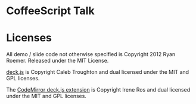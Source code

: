 CoffeeScript Talk
=================

Licenses
========
All demo / slide code not otherwise specified is Copyright 2012 Ryan Roemer.
Released under the MIT License.

[deck.js][deckjs] is Copyright Caleb Troughton and dual licensed under the
MIT and GPL licenses.

The [CodeMirror deck.js extension][cd] is Copyright Irene Ros and dual licensed
under the MIT and GPL licenses.

[deckjs]: https://github.com/imakewebthings/deck.js
[cd]: https://github.com/iros/deck.js-codemirror